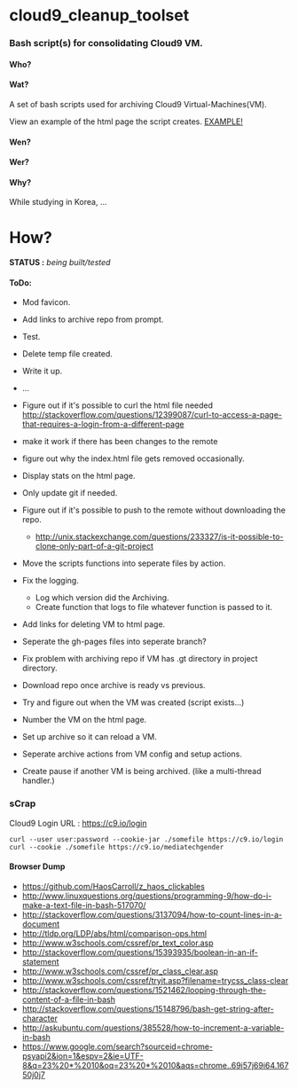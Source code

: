 # cloud9_cleanup_toolset

### Bash script(s) for consolidating Cloud9 VM.

#### Who?

#### Wat?

A set of bash scripts used for archiving Cloud9 Virtual-Machines(VM).

View an example of the html page the script creates. <a href="https://haoscleanupcrew.github.io/cloud9_cleanup_toolset/docs/index.html">EXAMPLE!</a>

#### Wen?

#### Wer?

#### Why?

While studying in Korea, ...

# How?




**STATUS :** *being built/tested*

#### ToDo:

* Mod favicon.
* Add links to archive repo from prompt.
* Test.
* Delete temp file created.
* Write it up.
* ...
* Figure out if it's possible to curl the html file needed http://stackoverflow.com/questions/12399087/curl-to-access-a-page-that-requires-a-login-from-a-different-page

* make it work if there has been changes to the remote
* figure out why the index.html file gets removed occasionally.
* Display stats on the html page.
* Only update git if needed.
* Figure out if it's possible to push to the remote without downloading the repo.
   * http://unix.stackexchange.com/questions/233327/is-it-possible-to-clone-only-part-of-a-git-project
* Move the scripts functions into seperate files by action.
* Fix the logging.
   * Log which version did the Archiving.
   * Create function that logs to file whatever function is passed to it.
* Add links for deleting VM to html page.
* Seperate the gh-pages files into seperate branch?
* Fix problem with archiving repo if VM has .gt directory in project directory.
* Download repo once archive is ready vs previous.
* Try and figure out when the VM was created (script exists...)
* Number the VM on the html page.
* Set up archive so it can reload a VM.
* Seperate archive actions from VM config and setup actions.
* Create pause if another VM is being archived. (like a multi-thread handler.)

### sCrap

Cloud9 Login URL : https://c9.io/login

```
curl --user user:password --cookie-jar ./somefile https://c9.io/login
curl --cookie ./somefile https://c9.io/mediatechgender
```

#### Browser Dump

- https://github.com/HaosCarroll/z_haos_clickables
- http://www.linuxquestions.org/questions/programming-9/how-do-i-make-a-text-file-in-bash-517070/
- http://stackoverflow.com/questions/3137094/how-to-count-lines-in-a-document
- http://tldp.org/LDP/abs/html/comparison-ops.html
- http://www.w3schools.com/cssref/pr_text_color.asp
- http://stackoverflow.com/questions/15393935/boolean-in-an-if-statement
- http://www.w3schools.com/cssref/pr_class_clear.asp
- http://www.w3schools.com/cssref/tryit.asp?filename=trycss_class-clear
- http://stackoverflow.com/questions/1521462/looping-through-the-content-of-a-file-in-bash
- http://stackoverflow.com/questions/15148796/bash-get-string-after-character
- http://askubuntu.com/questions/385528/how-to-increment-a-variable-in-bash
- https://www.google.com/search?sourceid=chrome-psyapi2&ion=1&espv=2&ie=UTF-8&q=23%20*%2010&oq=23%20*%2010&aqs=chrome..69i57j69i64.16750j0j7
